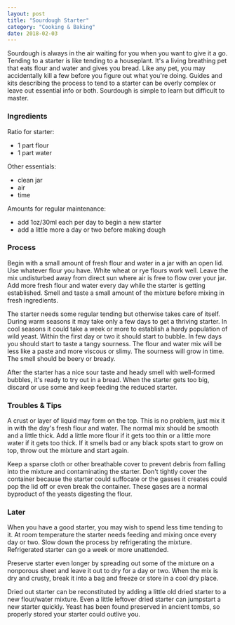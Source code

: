 ```yaml
---
layout: post
title: "Sourdough Starter"
category: "Cooking & Baking"
date: 2018-02-03
---
```


Sourdough is always in the air waiting for you when you want to give it a go. Tending to a starter is like tending to a houseplant. It's a living breathing pet that eats flour and water and gives you bread. Like any pet, you may accidentally kill a few before you figure out what you're doing. Guides and kits describing the process to tend to a starter can be overly complex or leave out essential info or both. Sourdough is simple to learn but difficult to master.


### Ingredients


Ratio for starter:

- 1 part flour 
- 1 part water


Other essentials:

- clean jar
- air
- time


Amounts for regular maintenance:

- add 1oz/30ml each per day to begin a new starter
- add a little more a day or two before making dough


### Process

Begin with a small amount of fresh flour and water in a jar with an open lid. Use whatever flour you have. White wheat or rye flours work well. Leave the mix undisturbed away from direct sun where air is free to flow over your jar. Add more fresh flour and water every day while the starter is getting established. Smell and taste a small amount of the mixture before mixing in fresh ingredients.

The starter needs some regular tending but otherwise takes care of itself. During warm seasons it may take only a few days to get a thriving starter. In cool seasons it could take a week or more to establish a hardy population of wild yeast. Within the first day or two it should start to bubble. In few days you should start to taste a tangy sourness. The flour and water mix will be less like a paste and more viscous or slimy. The sourness will grow in time. The smell should be beery or bready.

After the starter has a nice sour taste and heady smell with well-formed bubbles, it's ready to try out in a bread. When the starter gets too big, discard or use some and keep feeding the reduced starter.


### Troubles & Tips

A crust or layer of liquid may form on the top. This is no problem, just mix it in with the day's fresh flour and water. The normal mix should be smooth and a little thick. Add a little more flour if it gets too thin or a little more water if it gets too thick. If it smells bad or any black spots start to grow on top, throw out the mixture and start again. 

Keep a sparse cloth or other breathable cover to prevent debris from falling into the mixture and contaminating the starter. Don't tightly cover the container because the starter could suffocate or the gasses it creates could pop the lid off or even break the container. These gases are a normal byproduct of the yeasts digesting the flour.


### Later

When you have a good starter, you may wish to spend less time tending to it. At room temperature the starter needs feeding and mixing once every day or two. Slow down the process by refrigerating the mixture. Refrigerated starter can go a week or more unattended. 

Preserve starter even longer by spreading out some of the mixture on a nonporous sheet and leave it out to dry for a day or two. When the mix is dry and crusty, break it into a bag and freeze or store in a cool dry place. 

Dried out starter can be reconstituted by adding a little old dried starter to a new flour/water mixture. Even a little leftover dried starter can jumpstart a new starter quickly. Yeast has been found preserved in ancient tombs, so properly stored your starter could outlive you. 
